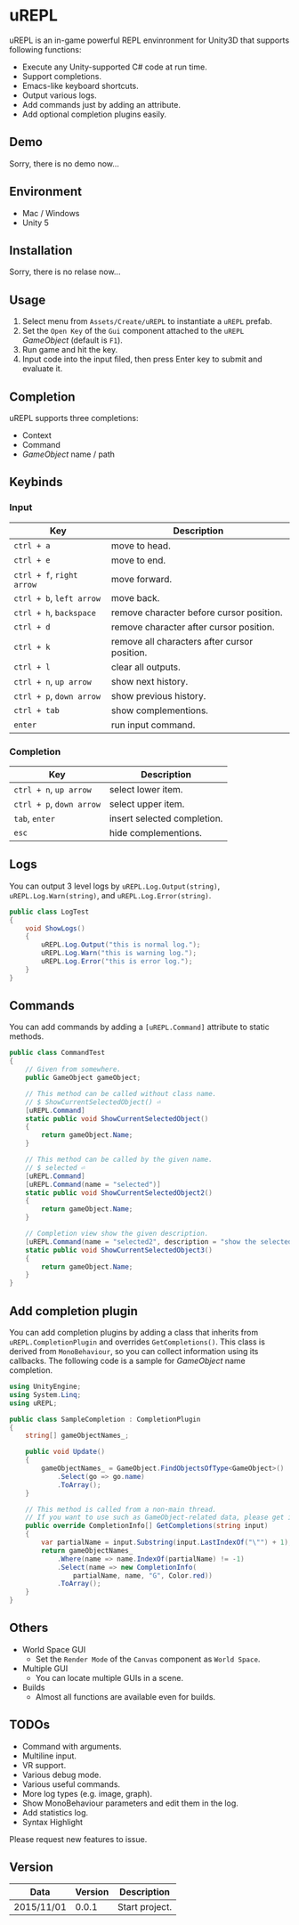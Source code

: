 uREPL
=====

uREPL is an in-game powerful REPL envinronment for Unity3D that supports following functions:

- Execute any Unity-supported C# code at run time.
- Support completions.
- Emacs-like keyboard shortcuts.
- Output various logs.
- Add commands just by adding an attribute.
- Add optional completion plugins easily.


Demo
----
Sorry, there is no demo now...


Environment
-----------
- Mac / Windows
- Unity 5


Installation
------------
Sorry, there is no relase now...


Usage
-----
1. Select menu from `Assets/Create/uREPL` to instantiate a `uREPL` prefab.
2. Set the `Open Key` of the `Gui` component attached to the `uREPL` *GameObject* (default is `F1`).
3. Run game and hit the key.
4. Input code into the input filed, then press Enter key to submit and evaluate it.


Completion
----------
uREPL supports three completions:

- Context
- Command
- *GameObject* name / path


Keybinds
--------

### Input
| Key                       | Description                                  |
| ------------------------- | -------------------------------------------- |
| `ctrl + a`                | move to head.                                |
| `ctrl + e`                | move to end.                                 |
| `ctrl + f`, `right arrow` | move forward.                                |
| `ctrl + b`, `left arrow`  | move back.                                   |
| `ctrl + h`, `backspace`   | remove character before cursor position.     |
| `ctrl + d`                | remove character after cursor position.      |
| `ctrl + k`                | remove all characters after cursor position. |
| `ctrl + l`                | clear all outputs.                           |
| `ctrl + n`, `up arrow`    | show next history.                           |
| `ctrl + p`, `down arrow`  | show previous history.                       |
| `ctrl + tab`              | show complementions.                         |
| `enter`                   | run input command.                           |

### Completion
| Key                       | Description                                  |
| ------------------------- | -------------------------------------------- |
| `ctrl + n`, `up arrow`    | select lower item.                           |
| `ctrl + p`, `down arrow`  | select upper item.                           |
| `tab`, `enter`            | insert selected completion.                  |
| `esc`                     | hide complementions.                         |


Logs
----
You can output 3 level logs by `uREPL.Log.Output(string)`, `uREPL.Log.Warn(string)`,
and `uREPL.Log.Error(string)`.

```cs
public class LogTest
{
	void ShowLogs()
	{
		uREPL.Log.Output("this is normal log.");
		uREPL.Log.Warn("this is warning log.");
		uREPL.Log.Error("this is error log.");
	}
}
```


Commands
--------
You can add commands by adding a `[uREPL.Command]` attribute to static methods.

```cs
public class CommandTest
{
	// Given from somewhere.
	public GameObject gameObject;

	// This method can be called without class name.
	// $ ShowCurrentSelectedObject() ⏎
	[uREPL.Command]
	static public void ShowCurrentSelectedObject()
	{
		return gameObject.Name;
	}

	// This method can be called by the given name.
	// $ selected ⏎
	[uREPL.Command]
	[uREPL.Command(name = "selected")]
	static public void ShowCurrentSelectedObject2()
	{
		return gameObject.Name;
	}

	// Completion view show the given description.
	[uREPL.Command(name = "selected2", description = "show the selected gameobject name.")]
	static public void ShowCurrentSelectedObject3()
	{
		return gameObject.Name;
	}
}
```


Add completion plugin
---------------------
You can add completion plugins by adding a class that inherits from `uREPL.CompletionPlugin` and overrides `GetCompletions()`.
This class is derived from `MonoBehaviour`, so you can collect information using its callbacks.
The following code is a sample for *GameObject* name completion.

```cs
using UnityEngine;
using System.Linq;
using uREPL;

public class SampleCompletion : CompletionPlugin
{
	string[] gameObjectNames_;

	public void Update()
	{
		gameObjectNames_ = GameObject.FindObjectsOfType<GameObject>()
			.Select(go => go.name)
			.ToArray();
	}

	// This method is called from a non-main thread.
	// If you want to use such as GameObject-related data, please get it in the main thread.
	public override CompletionInfo[] GetCompletions(string input)
	{
		var partialName = input.Substring(input.LastIndexOf("\"") + 1);
		return gameObjectNames_
			.Where(name => name.IndexOf(partialName) != -1)
			.Select(name => new CompletionInfo(
				partialName, name, "G", Color.red))
			.ToArray();
	}
}
```


Others
------
- World Space GUI
  - Set the `Render Mode` of the `Canvas` component as `World Space`.
- Multiple GUI
  - You can locate multiple GUIs in a scene.
- Builds
  - Almost all functions are available even for builds.


TODOs
-----
- Command with arguments.
- Multiline input.
- VR support.
- Various debug mode.
- Various useful commands.
- More log types (e.g. image, graph).
- Show MonoBehaviour parameters and edit them in the log.
- Add statistics log.
- Syntax Highlight

Please request new features to issue.


Version
-------
| Data       | Version | Description    |
| ---------- | ------- | -------------- |
| 2015/11/01 |  0.0.1  | Start project. |

